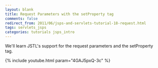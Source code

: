 ```yaml
---           
layout: blank
title: Request Parameters with the setProperty tag
comments: false
redirect_from: 2011/06/jsps-and-servlets-tutorial-18-request.html
tags: servlets_jsps
categories: tutorials jsps_intro
---
```


We'll learn JSTL's support for the request parameters and the setProperty tag.

{% include youtube.html param="4GAJ5pxQ-3c" %}